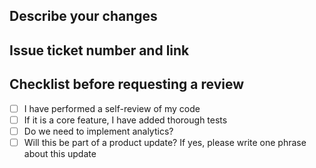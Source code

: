## Describe your changes

<!-- Describe the changes you made in this pull request -->

## Issue ticket number and link

<!-- If applicable, provide the issue ticket number and link related to this pull request -->

## Checklist before requesting a review

- [ ] I have performed a self-review of my code
- [ ] If it is a core feature, I have added thorough tests
- [ ] Do we need to implement analytics?
- [ ] Will this be part of a product update? If yes, please write one phrase about this update
